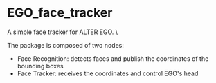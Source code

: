 # EGO_face_tracker
A simple face tracker for ALTER EGO. \


The package is composed of two nodes:
- Face Recognition: detects faces and publish the coordinates of the bounding boxes
- Face Tracker: receives the coordinates and control EGO's head 



